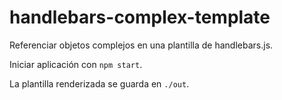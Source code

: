 # handlebars-complex-template

Referenciar objetos complejos en una plantilla de handlebars.js.

Iniciar aplicación con `npm start`.

La plantilla renderizada se guarda en `./out`.